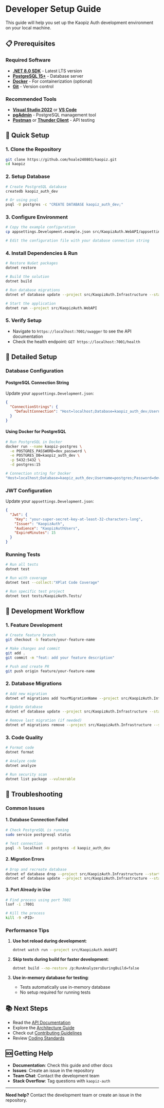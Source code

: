 # Developer Setup Guide

This guide will help you set up the Kaopiz Auth development environment on your local machine.

## 📋 Prerequisites

### Required Software
- **[.NET 8.0 SDK](https://dotnet.microsoft.com/download/dotnet/8.0)** - Latest LTS version
- **[PostgreSQL 15+](https://www.postgresql.org/download/)** - Database server
- **[Docker](https://docs.docker.com/get-docker/)** - For containerization (optional)
- **[Git](https://git-scm.com/downloads)** - Version control

### Recommended Tools
- **[Visual Studio 2022](https://visualstudio.microsoft.com/vs/)** or **[VS Code](https://code.visualstudio.com/)**
- **[pgAdmin](https://www.pgadmin.org/)** - PostgreSQL management tool
- **[Postman](https://www.postman.com/)** or **[Thunder Client](https://www.thunderclient.com/)** - API testing

## 🚀 Quick Setup

### 1. Clone the Repository
```bash
git clone https://github.com/hoale240803/kaopiz.git
cd kaopiz
```

### 2. Setup Database
```bash
# Create PostgreSQL database
createdb kaopiz_auth_dev

# Or using psql
psql -U postgres -c "CREATE DATABASE kaopiz_auth_dev;"
```

### 3. Configure Environment
```bash
# Copy the example configuration
cp appsettings.Development.example.json src/KaopizAuth.WebAPI/appsettings.Development.json

# Edit the configuration file with your database connection string
```

### 4. Install Dependencies & Run
```bash
# Restore NuGet packages
dotnet restore

# Build the solution
dotnet build

# Run database migrations
dotnet ef database update --project src/KaopizAuth.Infrastructure --startup-project src/KaopizAuth.WebAPI

# Start the application
dotnet run --project src/KaopizAuth.WebAPI
```

### 5. Verify Setup
- Navigate to `https://localhost:7001/swagger` to see the API documentation
- Check the health endpoint: `GET https://localhost:7001/health`

## 🔧 Detailed Setup

### Database Configuration

#### PostgreSQL Connection String
Update your `appsettings.Development.json`:

```json
{
  "ConnectionStrings": {
    "DefaultConnection": "Host=localhost;Database=kaopiz_auth_dev;Username=your_username;Password=your_password"
  }
}
```

#### Using Docker for PostgreSQL
```bash
# Run PostgreSQL in Docker
docker run --name kaopiz-postgres \
  -e POSTGRES_PASSWORD=dev_password \
  -e POSTGRES_DB=kaopiz_auth_dev \
  -p 5432:5432 \
  -d postgres:15

# Connection string for Docker
"Host=localhost;Database=kaopiz_auth_dev;Username=postgres;Password=dev_password"
```

### JWT Configuration

Update your `appsettings.Development.json`:

```json
{
  "Jwt": {
    "Key": "your-super-secret-key-at-least-32-characters-long",
    "Issuer": "KaopizAuth",
    "Audience": "KaopizAuthUsers",
    "ExpireMinutes": 15
  }
}
```

### Running Tests

```bash
# Run all tests
dotnet test

# Run with coverage
dotnet test --collect:"XPlat Code Coverage"

# Run specific test project
dotnet test tests/KaopizAuth.Tests/
```

## 🔨 Development Workflow

### 1. Feature Development
```bash
# Create feature branch
git checkout -b feature/your-feature-name

# Make changes and commit
git add .
git commit -m "feat: add your feature description"

# Push and create PR
git push origin feature/your-feature-name
```

### 2. Database Migrations
```bash
# Add new migration
dotnet ef migrations add YourMigrationName --project src/KaopizAuth.Infrastructure --startup-project src/KaopizAuth.WebAPI

# Update database
dotnet ef database update --project src/KaopizAuth.Infrastructure --startup-project src/KaopizAuth.WebAPI

# Remove last migration (if needed)
dotnet ef migrations remove --project src/KaopizAuth.Infrastructure --startup-project src/KaopizAuth.WebAPI
```

### 3. Code Quality
```bash
# Format code
dotnet format

# Analyze code
dotnet analyze

# Run security scan
dotnet list package --vulnerable
```

## 🐛 Troubleshooting

### Common Issues

#### 1. Database Connection Failed
```bash
# Check PostgreSQL is running
sudo service postgresql status

# Test connection
psql -h localhost -U postgres -d kaopiz_auth_dev
```

#### 2. Migration Errors
```bash
# Drop and recreate database
dotnet ef database drop --project src/KaopizAuth.Infrastructure --startup-project src/KaopizAuth.WebAPI --force
dotnet ef database update --project src/KaopizAuth.Infrastructure --startup-project src/KaopizAuth.WebAPI
```

#### 3. Port Already in Use
```bash
# Find process using port 7001
lsof -i :7001

# Kill the process
kill -9 <PID>
```

### Performance Tips

1. **Use hot reload during development**:
   ```bash
   dotnet watch run --project src/KaopizAuth.WebAPI
   ```

2. **Skip tests during build for faster development**:
   ```bash
   dotnet build --no-restore /p:RunAnalyzersDuringBuild=false
   ```

3. **Use in-memory database for testing**:
   - Tests automatically use in-memory database
   - No setup required for running tests

## 📚 Next Steps

- Read the [API Documentation](../api/README.md)
- Explore the [Architecture Guide](../architecture/README.md)
- Check out [Contributing Guidelines](../development/contributing.md)
- Review [Coding Standards](../development/standards.md)

## 🆘 Getting Help

- **Documentation**: Check this guide and other docs
- **Issues**: Create an issue in the repository
- **Team Chat**: Contact the development team
- **Stack Overflow**: Tag questions with `kaopiz-auth`

---

**Need help?** Contact the development team or create an issue in the repository.